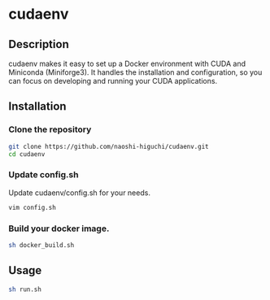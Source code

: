 # cudaenv

## Description
cudaenv makes it easy to set up a Docker environment with CUDA and Miniconda (Miniforge3). It handles the installation and configuration, so you can focus on developing and running your CUDA applications.

## Installation

### Clone the repository

```sh
git clone https://github.com/naoshi-higuchi/cudaenv.git
cd cudaenv
```

### Update config.sh
Update cudaenv/config.sh for your needs.

```sh
vim config.sh
```

### Build your docker image.

```sh
sh docker_build.sh
```

## Usage

```sh
sh run.sh
```